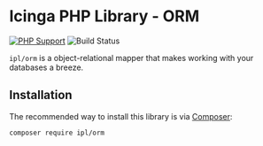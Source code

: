 # Icinga PHP Library - ORM

[![PHP Support](https://img.shields.io/badge/php-%3E%3D%207.2-777BB4?logo=PHP)](https://php.net/)
![Build Status](https://github.com/Icinga/ipl-orm/workflows/PHP%20Tests/badge.svg?branch=main)

`ipl/orm` is a object-relational mapper that makes working with your databases a breeze.

## Installation

The recommended way to install this library is via [Composer](https://getcomposer.org):

```
composer require ipl/orm
```
